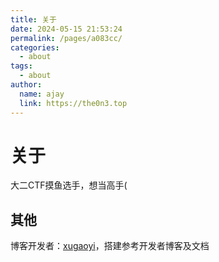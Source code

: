 ```yaml
---
title: 关于
date: 2024-05-15 21:53:24
permalink: /pages/a083cc/
categories:
  - about
tags:
  - about
author: 
  name: ajay
  link: https://the0n3.top
---
```


# 关于

大二CTF摸鱼选手，想当高手(

## 其他


博客开发者：[xugaoyi](https://xugaoyi.com/)，搭建参考开发者博客及文档
